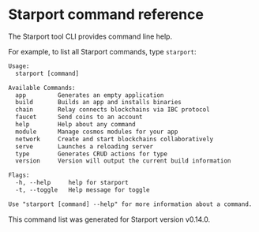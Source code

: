 # Starport command reference

The Starport tool CLI provides command line help. <!-- should we change "application" and "app" to "blockchain" in the command descriptions? I'm confused at the interchangeble terms -->

For example, to list all Starport commands, type `starport`:

```txt
Usage:
  starport [command]

Available Commands:
  app         Generates an empty application
  build       Builds an app and installs binaries
  chain       Relay connects blockchains via IBC protocol
  faucet      Send coins to an account
  help        Help about any command
  module      Manage cosmos modules for your app
  network     Create and start blockchains collaboratively
  serve       Launches a reloading server
  type        Generates CRUD actions for type
  version     Version will output the current build information

Flags:
  -h, --help     help for starport
  -t, --toggle   Help message for toggle

Use "starport [command] --help" for more information about a command.
```

This command list was generated for Starport version v0.14.0.
